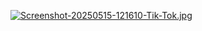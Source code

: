 
[![Screenshot-20250515-121610-Tik-Tok.jpg](https://i.postimg.cc/FFYnTvNx/Screenshot-20250515-121610-Tik-Tok.jpg)](https://postimg.cc/7byVLpCC)